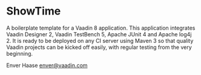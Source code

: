 ShowTime
=========

A boilerplate template for a Vaadin 8 application.
This application integrates Vaadin Designer 2, Vaadin TestBench 5, Apache JUnit 4 and Apache log4j 2.
It is ready to be deployed on any CI server using Maven 3 so that quality Vaadin projects can be kicked off easily, with regular testing from the very beginning.

Enver Haase <enver@vaadin.com>
